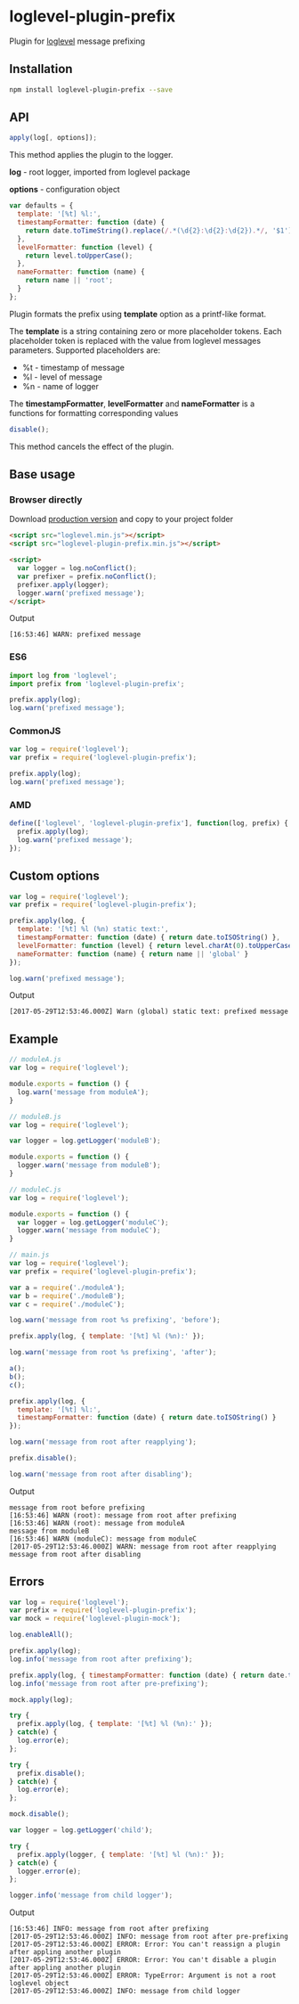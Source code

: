 # loglevel-plugin-prefix
Plugin for [loglevel](https://github.com/pimterry/loglevel) message prefixing

## Installation

```sh
npm install loglevel-plugin-prefix --save
```

## API

```javascript
apply(log[, options]);
```

This method applies the plugin to the logger.

**log** - root logger, imported from loglevel package

**options** - configuration object

```javascript
var defaults = {
  template: '[%t] %l:',
  timestampFormatter: function (date) {
    return date.toTimeString().replace(/.*(\d{2}:\d{2}:\d{2}).*/, '$1');
  },
  levelFormatter: function (level) {
    return level.toUpperCase();
  },
  nameFormatter: function (name) {
    return name || 'root';
  }
};
```

Plugin formats the prefix using **template** option as a printf-like format.

The **template** is a string containing zero or more placeholder tokens. Each placeholder token is replaced with the value from loglevel messages parameters. Supported placeholders are:

- %t - timestamp of message
- %l - level of message
- %n - name of logger

The **timestampFormatter**, **levelFormatter** and **nameFormatter** is a functions for formatting corresponding values

```javascript
disable();
```

This method cancels the effect of the plugin.

## Base usage

### Browser directly

Download [production version](https://raw.githubusercontent.com/kutuluk/loglevel-plugin-prefix/master/dist/loglevel-plugin-prefix.min.js)
and copy to your project folder
```html
<script src="loglevel.min.js"></script>
<script src="loglevel-plugin-prefix.min.js"></script>

<script>
  var logger = log.noConflict();
  var prefixer = prefix.noConflict();
  prefixer.apply(logger);
  logger.warn('prefixed message');
</script>
```

Output
```
[16:53:46] WARN: prefixed message
```

### ES6
```javascript
import log from 'loglevel';
import prefix from 'loglevel-plugin-prefix';

prefix.apply(log);
log.warn('prefixed message');
```

### CommonJS
```javascript
var log = require('loglevel');
var prefix = require('loglevel-plugin-prefix');

prefix.apply(log);
log.warn('prefixed message');
```

### AMD
```javascript
define(['loglevel', 'loglevel-plugin-prefix'], function(log, prefix) {
  prefix.apply(log);
  log.warn('prefixed message');
});
```

## Custom options

```javascript
var log = require('loglevel');
var prefix = require('loglevel-plugin-prefix');

prefix.apply(log, {
  template: '[%t] %l (%n) static text:',
  timestampFormatter: function (date) { return date.toISOString() },
  levelFormatter: function (level) { return level.charAt(0).toUpperCase() + level.substr(1) },
  nameFormatter: function (name) { return name || 'global' }
});

log.warn('prefixed message');
```

Output
```
[2017-05-29T12:53:46.000Z] Warn (global) static text: prefixed message
```

## Example

```javascript
// moduleA.js
var log = require('loglevel');

module.exports = function () {
  log.warn('message from moduleA');
}
```

```javascript
// moduleB.js
var log = require('loglevel');

var logger = log.getLogger('moduleB');

module.exports = function () {
  logger.warn('message from moduleB');
}
```

```javascript
// moduleC.js
var log = require('loglevel');

module.exports = function () {
  var logger = log.getLogger('moduleC');
  logger.warn('message from moduleC');
}
```

```javascript
// main.js
var log = require('loglevel');
var prefix = require('loglevel-plugin-prefix');

var a = require('./moduleA');
var b = require('./moduleB');
var c = require('./moduleC');

log.warn('message from root %s prefixing', 'before');

prefix.apply(log, { template: '[%t] %l (%n):' });

log.warn('message from root %s prefixing', 'after');

a();
b();
c();

prefix.apply(log, {
  template: '[%t] %l:',
  timestampFormatter: function (date) { return date.toISOString() }
});

log.warn('message from root after reapplying');

prefix.disable();

log.warn('message from root after disabling');
```

Output
```
message from root before prefixing
[16:53:46] WARN (root): message from root after prefixing
[16:53:46] WARN (root): message from moduleA
message from moduleB
[16:53:46] WARN (moduleC): message from moduleC
[2017-05-29T12:53:46.000Z] WARN: message from root after reapplying
message from root after disabling
```

## Errors

```javascript
var log = require('loglevel');
var prefix = require('loglevel-plugin-prefix');
var mock = require('loglevel-plugin-mock');

log.enableAll();

prefix.apply(log);
log.info('message from root after prefixing');

prefix.apply(log, { timestampFormatter: function (date) { return date.toISOString() } });
log.info('message from root after pre-prefixing');

mock.apply(log);

try {
  prefix.apply(log, { template: '[%t] %l (%n):' });
} catch(e) {
  log.error(e);
};

try {
  prefix.disable();
} catch(e) {
  log.error(e);
};

mock.disable();

var logger = log.getLogger('child');

try {
  prefix.apply(logger, { template: '[%t] %l (%n):' });
} catch(e) {
  logger.error(e);
};

logger.info('message from child logger');

```

Output
```
[16:53:46] INFO: message from root after prefixing
[2017-05-29T12:53:46.000Z] INFO: message from root after pre-prefixing
[2017-05-29T12:53:46.000Z] ERROR: Error: You can't reassign a plugin after appling another plugin
[2017-05-29T12:53:46.000Z] ERROR: Error: You can't disable a plugin after appling another plugin
[2017-05-29T12:53:46.000Z] ERROR: TypeError: Argument is not a root loglevel object
[2017-05-29T12:53:46.000Z] INFO: message from child logger
```
